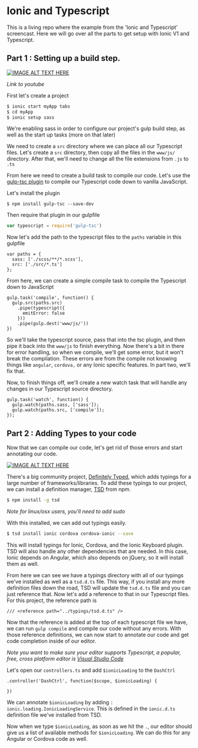 # Ionic and Typescript

This is a living repo where the example from the 'Ionic and Typescript' screencast. Here we will go over all the parts to get setup with Ionic V1 and Typescript.


## Part 1 : Setting up a build step.

[![IMAGE ALT TEXT HERE](http://img.youtube.com/vi/kVegt2E72ww/0.jpg)](http://www.youtube.com/watch?v=kVegt2E72ww)

_Link to youtube_

First let's create a project

```bash
$ ionic start myApp tabs
$ cd myApp
$ ionic setup sass
```

We're enabling sass in order to configure our project's gulp build step, as well as the start up tasks (more on that later)

We need to create a `src` directory where we can place all our Typescript files. 
Let's create a `src` directory, then copy all the files in the `www/js/` directory. After that, we'll need to change all the file extensions from `.js` to `.ts`


From here we need to create a build task to compile our code.
Let's use the [gulp-tsc plugin](https://www.npmjs.com/package/gulp-tsc) to compile our Typescript code down to vanilla JavaScript.

Let's install the plugin 

```
$ npm install gulp-tsc --save-dev 
```

Then require that plugin in our gulpfile

```javascript
var typescript = require('gulp-tsc')
```

Now let's add the path to the typescript files to the `paths` variable in this gulpfile

```
var paths = {
  sass: ['./scss/**/*.scss'],
  src: ['./src/*.ts']
};
```


From here, we can create a simple compile task to compile the Typescript down to JavaScript

```
gulp.task('compile', function() {
  gulp.src(paths.src)
    .pipe(typescript({
      emitError: false
    }))
    .pipe(gulp.dest('www/js/'))
})
```

So we'll take the typescript source, pass that into the tsc plugin, and then pipe it back into the `www/js` to finish everything.
Now there's a bit in there for error handling, so when we compile, we'll get some error, but it won't break the compilation. 
These errors are from the compile not knowing things like `angular`, `cordova,` or any Ionic specific features. In part two, we'll fix that.

Now, to finish things off, we'll create a new watch task that will handle any changes in our Typescript source directory.  

```
gulp.task('watch', function() {
  gulp.watch(paths.sass, ['sass']);
  gulp.watch(paths.src, ['compile']);
});
```


## Part 2 : Adding Types to your code

Now that we can compile our code, let's get rid of those errors and start annotating our code.

[![IMAGE ALT TEXT HERE](http://img.youtube.com/vi/H6NxUieUjyM/0.jpg)](http://www.youtube.com/watch?v=H6NxUieUjyM)

There's a big community project, [Definitely Typed](https://github.com/borisyankov/DefinitelyTyped), which adds typings for a large number of frameworks/libraries. To add these typings to our project, we can install a definition manager, [TSD](http://definitelytyped.org/tsd/) from npm. 

```bash
$ npm install -g tsd
```

_Note for linux/osx users, you'll need to add sudo_

With this installed, we can add out typings easily.

```bash
$ tsd install ionic cordova cordova-ionic --save
```

This will install typings for Ionic, Cordova, and the Ionic Keyboard plugin. TSD will also handle any other dependencies that are needed. In this case, Ionic depends on Angular, which also depends on jQuery, so it will install them as well.


From here we can see we have a typings directory with all of our typings we've installed as well as a `tsd.d.ts` file. This way, if you install any more definition files down the road, TSD will update the `tsd.d.ts` file and you can just reference that. Now let's add a reference to that in our Typescript files. For this project, the reference path is 

```
/// <reference path="../typings/tsd.d.ts" />
```

Now that the reference is added at the top of each typescript file we have, we can run `gulp compile` and compile our code without any errors.
With those reference definitions, we can now start to annotate our code and get code completion inside of our editor. 

_Note you want to make sure your editor supports Typescript, a popular, free, cross platform editor is [Visual Studio Code](https://code.visualstudio.com/)_

Let's open our `controllers.ts` and add `$ionicLoading` to the `DashCtrl`

```
.controller('DashCtrl', function($scope, $ionicLoading) {

})
```

We can annotate `$ionicLoading` by adding `: ionic.loading.IonicLoadingService`. This is defined in the `ionic.d.ts` definition file we've installed from TSD.


Now when we type `$ionicLoading`, as soon as we hit the `.`, our editor should give us a list of available methods for `$ionicLoading`. We can do this for any Angular or Cordova code as well. 
